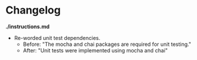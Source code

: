 # Changelog

**./instructions.md**
* Re-worded unit test dependencies.
	* Before: "The mocha and chai packages are required for unit testing."
	* After: "Unit tests were implemented using mocha and chai"